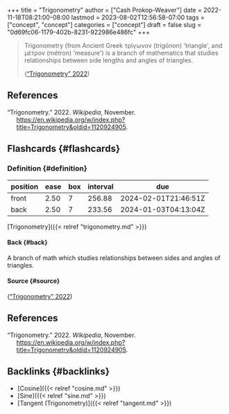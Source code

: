 +++
title = "Trigonometry"
author = ["Cash Prokop-Weaver"]
date = 2022-11-18T08:21:00-08:00
lastmod = 2023-08-02T12:56:58-07:00
tags = ["concept", "concept"]
categories = ["concept"]
draft = false
slug = "0d69fc06-1179-402b-8231-922986e486fc"
+++

> Trigonometry (from Ancient Greek τρίγωνον (trígōnon) 'triangle', and μέτρον (métron) 'measure') is a branch of mathematics that studies relationships between side lengths and angles of triangles.
>
> (<a href="#citeproc_bib_item_1">“Trigonometry” 2022</a>)

## References

<style>.csl-entry{text-indent: -1.5em; margin-left: 1.5em;}</style><div class="csl-bib-body">
  <div class="csl-entry"><a id="citeproc_bib_item_1"></a>“Trigonometry.” 2022. <i>Wikipedia</i>, November. <a href="https://en.wikipedia.org/w/index.php?title=Trigonometry&oldid=1120924905">https://en.wikipedia.org/w/index.php?title=Trigonometry&#38;oldid=1120924905</a>.</div>
</div>


## Flashcards {#flashcards}


### Definition {#definition}

| position | ease | box | interval | due                  |
|----------|------|-----|----------|----------------------|
| front    | 2.50 | 7   | 256.88   | 2024-02-01T21:46:51Z |
| back     | 2.50 | 7   | 233.56   | 2024-01-03T04:13:04Z |

[Trigonometry]({{< relref "trigonometry.md" >}})


#### Back {#back}

A branch of math which studies relationships between sides and angles of triangles.


#### Source {#source}

(<a href="#citeproc_bib_item_1">“Trigonometry” 2022</a>)

## References

<style>.csl-entry{text-indent: -1.5em; margin-left: 1.5em;}</style><div class="csl-bib-body">
  <div class="csl-entry"><a id="citeproc_bib_item_1"></a>“Trigonometry.” 2022. <i>Wikipedia</i>, November. <a href="https://en.wikipedia.org/w/index.php?title=Trigonometry&oldid=1120924905">https://en.wikipedia.org/w/index.php?title=Trigonometry&#38;oldid=1120924905</a>.</div>
</div>


## Backlinks {#backlinks}

-   [Cosine]({{< relref "cosine.md" >}})
-   [Sine]({{< relref "sine.md" >}})
-   [Tangent (Trigonometry)]({{< relref "tangent.md" >}})
